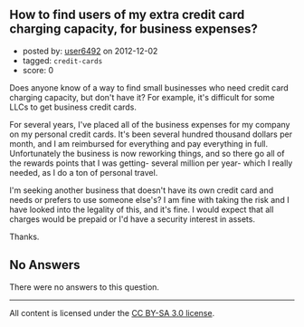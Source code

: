 ## How to find users of my extra credit card charging capacity, for business expenses?

- posted by: [user6492](https://stackexchange.com/users/-1/6492-user6492) on 2012-12-02
- tagged: `credit-cards`
- score: 0

Does anyone know of a way to find small businesses who need credit card charging capacity, but don't have it?  For example, it's difficult for some LLCs to get business credit cards.

For several years, I've placed all of the business expenses for my company on my personal credit cards.  It's been several hundred thousand dollars per month, and I am reimbursed for everything and pay everything in full.  Unfortunately the business is now reworking things, and so there go all of the rewards points that I was getting- several million per year- which I really needed, as I do a ton of personal travel.

I'm seeking another business that doesn't have its own credit card and needs or prefers to use someone else's?  I am fine with taking the risk and I have looked into the legality of this, and it's fine.  I would expect that all charges would be prepaid or I'd have a security interest in assets.

Thanks.

## No Answers

There were no answers to this question.


---

All content is licensed under the [CC BY-SA 3.0 license](https://creativecommons.org/licenses/by-sa/3.0/).
